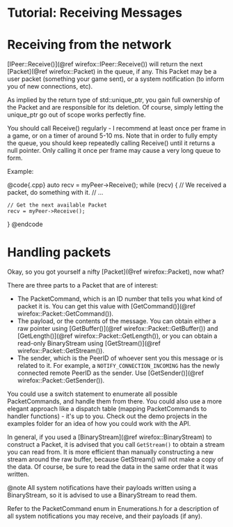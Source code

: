 Tutorial: Receiving Messages
============================

# Receiving from the network

[IPeer::Receive()](@ref wirefox::IPeer::Receive()) will return the next [Packet](@ref wirefox::Packet) in the queue, if any. This Packet may be a user packet (something your game sent), or a system notification (to inform you of new connections, etc).

As implied by the return type of std::unique_ptr<Packet>, you gain full ownership of the Packet and are responsible for its deletion. Of course, simply letting the unique_ptr go out of scope works perfectly fine.

You should call Receive() regularly - I recommend at least once per frame in a game, or on a timer of around 5-10 ms. Note that in order to fully empty the queue, you should keep repeatedly calling Receive() until it returns a null pointer. Only calling it once per frame may cause a very long queue to form.

Example:

@code{.cpp}
auto recv = myPeer->Receive();
while (recv) {
	// We received a packet, do something with it.
	// ...
	
	// Get the next available Packet
	recv = myPeer->Receive();
}
@endcode

# Handling packets

Okay, so you got yourself a nifty [Packet](@ref wirefox::Packet), now what?

There are three parts to a Packet that are of interest:

* The PacketCommand, which is an ID number that tells you what kind of packet it is.  You can get this value with [GetCommand()](@ref wirefox::Packet::GetCommand()).
* The payload, or the contents of the message. You can obtain either a raw pointer using [GetBuffer()](@ref wirefox::Packet::GetBuffer()) and [GetLength()](@ref wirefox::Packet::GetLength()), or you can obtain a read-only BinaryStream using [GetStream()](@ref wirefox::Packet::GetStream()).
* The sender, which is the PeerID of whoever sent you this message or is related to it. For example, a `NOTIFY_CONNECTION_INCOMING` has the newly connected remote PeerID as the sender. Use [GetSender()](@ref wirefox::Packet::GetSender()).

You could use a switch statement to enumerate all possible PacketCommands, and handle them from there. You could also use a more elegant approach like a dispatch table (mapping PacketCommands to handler functions) - it's up to you. Check out the demo projects in the examples folder for an idea of how you could work with the API.

In general, if you used a [BinaryStream](@ref wirefox::BinaryStream) to construct a Packet, it is advised that you call `GetStream()` to obtain a stream you can read from. It is more efficient than manually constructing a new stream around the raw buffer, because GetStream() will not make a copy of the data. Of course, be sure to read the data in the same order that it was written.

@note All system notifications have their payloads written using a BinaryStream, so it is advised to use a BinaryStream to read them.

Refer to the PacketCommand enum in Enumerations.h for a description of all system notifications you may receive, and their payloads (if any).